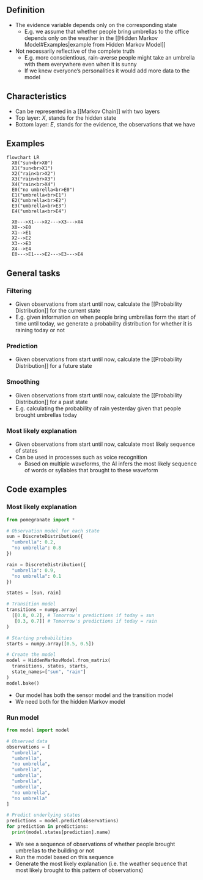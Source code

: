 ## Definition

- The evidence variable depends only on the corresponding state
	- E.g. we assume that whether people bring umbrellas to the office depends only on the weather in the [[Hidden Markov Model#Examples|example from Hidden Markov Model]]
- Not necessarily reflective of the complete truth
	- E.g. more conscientious, rain-averse people might take an umbrella with them everywhere even when it is sunny
	- If we knew everyone’s personalities it would add more data to the model

## Characteristics

- Can be represented in a [[Markov Chain]] with two layers
- Top layer: $X$, stands for the hidden state
- Bottom layer: $E$, stands for the evidence, the observations that we have

## Examples

```mermaid
flowchart LR
  X0("sun<br>X0")
  X1("sun<br>X1")
  X2("rain<br>X2")
  X3("rain<br>X3")
  X4("rain<br>X4")
  E0("no umbrella<br>E0")
  E1("umbrella<br>E1")
  E2("umbrella<br>E2")
  E3("umbrella<br>E3")
  E4("umbrella<br>E4")

  X0--->X1--->X2--->X3--->X4
  X0-->E0
  X1-->E1
  X2-->E2
  X3-->E3
  X4-->E4
  E0--->E1--->E2--->E3--->E4
```

## General tasks

### Filtering

- Given observations from start until now, calculate the [[Probability Distribution]] for the current state
- E.g. given information on when people bring umbrellas form the start of time until today, we generate a probability distribution for whether it is raining today or not

### Prediction

- Given observations from start until now, calculate the [[Probability Distribution]] for a future state

### Smoothing

- Given observations from start until now, calculate the [[Probability Distribution]] for a past state
- E.g. calculating the probability of rain yesterday given that people brought umbrellas today

### Most likely explanation

- Given observations from start until now, calculate most likely sequence of states
- Can be used in processes such as voice recognition
	- Based on multiple waveforms, the AI infers the most likely sequence of words or syllables that brought to these waveform

## Code examples

### Most likely explanation

```python
from pomegranate import *

# Observation model for each state
sun = DiscreteDistribution({
  "umbrella": 0.2,
  "no umbrella": 0.8
})

rain = DiscreteDistribution({
  "umbrella": 0.9,
  "no umbrella": 0.1
})

states = [sun, rain]

# Transition model
transitions = numpy.array(
  [[0.8, 0.2], # Tomorrow's predictions if today = sun
   [0.3, 0.7]] # Tomorrow's predictions if today = rain
)

# Starting probabilities
starts = numpy.array([0.5, 0.5])

# Create the model
model = HiddenMarkovModel.from_matrix(
  transitions, states, starts,
  state_names=["sun", "rain"]
)
model.bake()
```

- Our model has both the sensor model and the transition model
- We need both for the hidden Markov model

### Run model

```python
from model import model

# Observed data
observations = [
  "umbrella",
  "umbrella",
  "no umbrella",
  "umbrella",
  "umbrella",
  "umbrella",
  "umbrella",
  "no umbrella",
  "no umbrella"
]

# Predict underlying states
predictions = model.predict(observations)
for prediction in predictions:
  print(model.states[prediction].name)
```

- We see a sequence of observations of whether people brought umbrellas to the building or not
- Run the model based on this sequence
- Generate the most likely explanation (i.e. the weather sequence that most likely brought to this pattern of observations)
